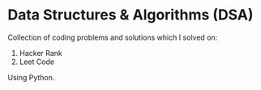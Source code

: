 # Data Structures & Algorithms (DSA)
Collection of coding problems and solutions which I solved on:

1. Hacker Rank 
2. Leet Code 


Using Python. 
